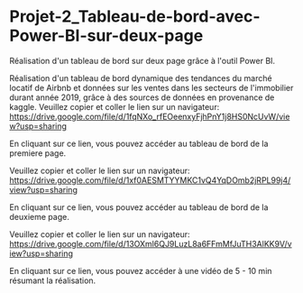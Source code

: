 # Projet-2_Tableau-de-bord-avec-Power-BI-sur-deux-page
Réalisation d'un tableau de bord sur deux page grâce à l'outil Power BI.

Réalisation d'un tableau de bord dynamique des tendances du marché locatif de Airbnb et données sur les ventes dans les secteurs de l'immobilier durant année 2019, grâce à des sources de données en provenance de kaggle. Veuillez copier et coller le lien sur un navigateur: https://drive.google.com/file/d/1fqNXo_rfEOeenxyFjhPnY1j8HS0NcUvW/view?usp=sharing

En cliquant sur ce lien, vous pouvez accéder au tableau de bord de la premiere page.

Veuillez copier et coller le lien sur un navigateur: https://drive.google.com/file/d/1xf0AESMTYYMKC1vQ4YqDOmb2jRPL99j4/view?usp=sharing

En cliquant sur ce lien, vous pouvez accéder au tableau de bord de la deuxieme page.



Veuillez copier et coller le lien sur un navigateur: https://drive.google.com/file/d/13OXml6QJ9LuzL8a6FFmMfJuTH3AlKK9V/view?usp=sharing

En cliquant sur ce lien, vous pouvez accéder à une vidéo de 5 - 10 min résumant la réalisation.
